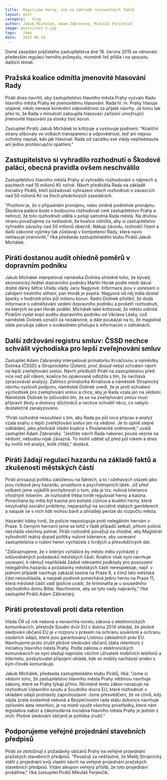 ```yaml
---
title:	Regulujme herny, ale na základě relevantních faktů
layout:	post
category:	blog
author:	Jakub Michálek, Adam Zábranský, Mikuláš Ferjenčík
image: posts/zast-3.jpg
tags:	zhmp
date:	2015-06-18
---
```


Osmé zasedání pražského zastupitelstva dne 18. června 2015 se věnovalo především regulaci herního průmyslu, nicméně řeč přišla i na spoustu dalších témat. 

## Pražská koalice odmítla jmenovité hlasování Rady

Piráti dnes navrhli, aby zastupitelstvo hlavního města Prahy vyzvalo Radu hlavního města Prahy ke jmenovitému hlasování. Rada hl. m. Prahy hlasuje utajeně, nikdo nenese konkrétní odpovědnost za přijaté návrhy. Je tomu tak přes to, že Rada v minulosti zakoupila hlasovací zařízení umožnující jmenovité hlasování za stovky tisíc korun. 

Zastupitel Pirátů Jakub Michálek to kritizuje a vyslovuje podivení: "Koaliční strany slibovaly ve volbách transparenci a odpovědnost, teď ani nejsou ochotny napsat, kdo jak hlasoval. Rada od začátku své vlády nepředstavila ani jedno protikorupční opatření."

## Zastupitelstvo si vyhradilo rozhodnutí o Škodově paláci, obecná pravidla ovšem neschválilo

Zastupitelstvo hlavního města Prahy si vyhradilo rozhodování o nájmech a pachtech nad 10 milionů Kč ročně. Návrh předložila Rada na základě iniciativy Pirátů, kteří požadovali vyhrazení všech rozhodnutí o závazcích nad 50 milionů Kč na třech předchozích zasedáních. 

"Pozitivní je, že o případném pronájmu, nebo změně podmínek pronájmu Škodova paláce bude v budoucnu rozhodovat celé zastupitelstvo Prahy a nehrozí, že toto rozhodnutí udělá v potají samotná Rada města. Na druhou stranu považujeme za neštastné, že koalice odmítla, aby si zastupitelstvo vyhradilo závazky nad 50 milionů obecně. Nákup závodu, rozhodčí řízení a další zákonné výjimky tak zůstávají v kompetenci Rady, která navíc nehlasuje jmenovitě," říká předseda zastupitelského klubu Pirátů Jakub Michálek. 

## Piráti dostanou audit ohledně poměrů v dopravním podniku

Jakub Michálek interpeloval náměstka Dolínka ohledně toho, že bývalý ekonomický ředitel dopravního podniku Martin Horák podle médií dával drahé dárky šéfce Uřadu vlády Jany Nagyové. Informace jsou v usnesení o zahájení trestního stíhání, pan Horák je popírá. Nagyová od něj měla dostat šperky v hodnotě přes půl milionu korun. Radní Dolínek přislíbil, že dodá informace o odměňování vedení dopravního podniku a prošetří rozhodnutí, na kterých se pan Horák podílel. Michálek také kritizoval, že město odmítá Pirátům vydat kopii auditu dopravního podniku od Václava Lásky, což náměstek Dolínek označil za nezákonné, a dále poukázal na to, že magistrát stále porušuje zákon o svobodném přístupu k informacím o odměnách. 

## Další zdržování registru smluv: ČSSD nechce schválit východiska pro lepší zveřejnování smluv

Zastupitel Adam Zábranský interpeloval primátorku Krnáčovou a náměstky Dolínka (ČSSD) a Stropnického (Zelení), proč dosud nebyl schválen návrh na lepší zveřejňování smluv. Návrh předložili Piráti na zastupitelstvu před více než půl rokem, koalice ho opakovaně odložila s tím, že nechává zpracovávat analýzy. Zatímco primátorka Krnáčová a náměstek Stropnický návrhu vyslovili podporu, náměstek Dolínek uvedl, že je proti schválení východisek pro zveřejňování smluv a chce, aby je Rada vzala jen na vědomí. Náměstek Dolínek to zdůvodnil tím, že se na zveřejňování smluv musí připravit školy a domovy důchodců a nechce schválit něco, co nebylo dostatečně zanalyzováno.

"Piráti rozhodně nesouhlasí s tím, aby Rada po půl roce příprav a analýz vzala snahu o lepší zveřejňování smluv jen na vědomí. Je to úplně stejné odkládání, jako předvádí vládní koalice v Poslanecké sněmovně," uvádí zastupitel Adam Zábranský. "Jestliže návrh Rada nakonec pouze vezme na vědomí, nebudou nijak závazná. To mohli udělat už před půl rokem a dnes by mohli mít analýz, kolik chtějí," dodává.

## Piráti žádají regulaci hazardu na základě faktů a zkušeností městských částí

Piráti prosazují politiku založenou na faktech, a to i ožehavých otázek jako jsou rizikové jevy hazardu, prostituce a psychotropních látek. Již před volbami jsme vyjádřili pochybnosti o tom, zda je tzv. nulová tolerance vhodným řešením. Je rozhodně třeba tvrdě regulovat herny a kasina. Ponechána by měla být kasína pro bohaté cizince a kvalitní herny, které nevytvářejí sociální problémy, neparazitují na sociálně slabých gamblerech a naopak se v nich lidé mohou bavit a přinášejí peníze do rozpočtu města. 

Hazardní lobby tvrdí, že policie nepostupuje proti nelegálním hernám v Praze. S černými hernami jsme se totiž v řadě případů setkali, přitom policie nezvládá všechny potírat. Piráti rozhodně považují za vhodné, aby Magistrát vyhodnotil reálný dopad politiky nulové tolerance, aby usnesení zastupitelstva o rušení heren vycházela z tvrdých a přesvědčivých dat. 

"Zdůraznujeme, že v loterijní vyhlášce by město mělo vycházet z odůvodněných požadavků městských částí. Koalice však nyní navrhuje usnesení, k němuž nepřikládá žádné relevantní podklady pro posouzení nelegálního hazardu a požadavky městských částí nerespektuje, např. v jednom případě navrhuje zakázat kasína na Praze 8, s čímž tato městská část nesouhlasila, a naopak podivně ponechává jednu hernu na Praze 11, která městské části vadí (policie uvádí, že kriminalita je u sousedního obchodního domu Billa). Navrhneme, aby se tyto vady napravily," říká zastupitel Pirátů Adam Zábranský.

## Piráti protestovali proti data retention

Vláda ČR už rok nekoná a nenavrhla novelu zákona o elektronických komunikacích, přestože Soudní dvůr EU v dubnu 2014 shledal, že plošné sledování občanů EU je v rozporu s právem na ochranu soukromí a ochranu osobních údajů, které jsou garantovány Listinou základních práv EU. Navrhujeme proto zrušit plošné sledování občanů (data retention) z iniciativy hlavního města Prahy. Podle zákona o elektronických komunikacích se nyní sledují naprosto všichni uživatelé mobilních telefonů a internetu, poskytovatel připojení ukládá, kde se mobily nacházejí anebo s kým člověk komunikuje.

Jakub Michálek, předseda zastupitelského klubu Pirátů, říká: "Jsme si vědomi toho, že zastupitelstvo hlavního města Prahy většinou navrhuje zákony, které se Prahy týkají přímo. Nicméně tento zákon navazuje na rozhodnutí Ustavního soudu a Soudního dvora EU, které rozhodnutí o ukládání údajů prohlásily zaprotiústavní. Jsme přesvědčeni, že ve chvíli, kdy vláda zcela evidentně nekoná a Bezpečnostní rada státu dokonce navrhuje zpřísnění data retention, je na místě využít všechny prostředky, které nám legislativa nabízí a zákonodárná iniciativa hlavního města Prahy je jedním z nich. Plošné sledování občanů je potřeba zrušit."

## Podporujeme veřejné projednání stavebních předpisů

Piráti se ztotožnují s požadavky občanů Prahy na veřejné projednání pražských stavebních předpisů. "Považuji za nešťastné, že Matěj Stropnický stáhl z projednání svůj vlastní návrh na veřejné projednání pražských stavebních předpisů. Vítám alespon veřejný příslib, že toto projednání proběhne," říká zastupitel Pirátů Mikuláš Ferjenčík. 



